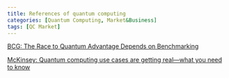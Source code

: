 ```yaml
---
title: References of quantum computing
categories: [Quantum Computing, Market&Business]
tags: [QC Market]
---
```


[BCG: The Race to Quantum Advantage Depends on Benchmarking](https://www.bcg.com/publications/2022/value-of-quantum-computing-benchmarks)

[McKinsey: Quantum computing use cases are getting real—what you need to know](https://www.mckinsey.com/capabilities/mckinsey-digital/our-insights/quantum-computing-use-cases-are-getting-real-what-you-need-to-know)
